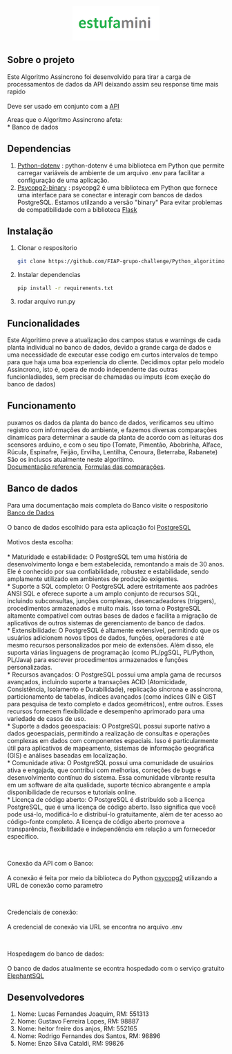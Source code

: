 <a name="API"></a>

<br />
<div align="center">
  <a href="#">
    <img src="images/logo.png" alt="Logo" width="auto" height="80">
  </a>
</div>

## Sobre o projeto

<div>
<p>Este Algoritmo Assincrono foi desenvolvido para tirar a carga de
processamentos de dados da <a>API</a> deixando assim seu response time mais rapido <br><br>
Deve ser usado em conjunto com a <a href="https://github.com/FIAP-grupo-challenge/Python_GS">API</a></p>
<p>Areas que o Algoritmo Assincrono afeta: <br>
* Banco de dados <br>
</p>
</div>
<div align="center">

</div>

## Dependencias

1. <a href="https://pypi.org/project/python-dotenv/">Python-dotenv</a> : python-dotenv é uma biblioteca em Python que permite carregar variáveis de ambiente de um arquivo .env para facilitar a configuração de uma aplicação.
2. <a href="https://pypi.org/project/psycopg2/">Psycopg2-binary</a> : psycopg2 é uma biblioteca em Python que fornece uma interface para se conectar e interagir com bancos de dados PostgreSQL. Estamos utilzando a versão "binary" Para evitar problemas de compatibilidade com a biblioteca <a href="https://flask.palletsprojects.com/en/2.3.x/">Flask</a>

## Instalação

1. Clonar o respositorio
    ```sh
    git clone https://github.com/FIAP-grupo-challenge/Python_algoritimo_assincrono_GS
    ```
2. Instalar dependencias
    ```sh
    pip install -r requirements.txt
    ```
3. rodar arquivo run.py


## Funcionalidades
Este Algoritimo preve a atualização dos campos status e warnings de cada planta individual no banco de dados, devido a 
grande carga de dados e uma necessidade de executar esse codigo em curtos intervalos de tempo para que haja uma
boa experiencia do cliente.
Decidimos optar pelo modelo Assincrono, isto é, opera de modo independente das outras funcionladiades, 
sem precisar de chamadas ou imputs (com exeção do banco de dados)

## Funcionamento
puxamos os dados da planta do banco de dados, verificamos seu ultimo 
registro com informações do ambiente, e fazemos diversas comparações 
dinamicas para determinar a saude da planta de acordo com as leituras 
dos scensores arduino, e com o seu tipo
(Tomate, Pimentão, Abobrinha, Alface, Rúcula, Espinafre, Feijão, Ervilha,
Lentilha, Cenoura, Beterraba, Rabanete) São os inclusos atualmente neste algoritimo.
<br>
<a href="https://docs.google.com/document/d/1Cksx6UsUF8wGBm-A323HxZ9ASwI1IkP1oj8LSV79PgM">Documentação referencia</a>,
 <a href="https://docs.google.com/spreadsheets/d/1H01g-dSNPxh0MEEofo5OklKyFkWevS91xhuCoi0P0Is">Formulas das comparações</a>.

## Banco de dados

<div>
<p>
Para uma documentação mais completa do Banco visite o respositorio <a href="https://github.com/FIAP-grupo-challenge/Banco_de_dados_GS">Banco de Dados</a></A><br><br>
O banco de dados escolhido para esta aplicação foi <a href="https://www.postgresql.org">PostgreSQL</a><br><br>
Motivos desta escolha: <br><br>
* Maturidade e estabilidade: O PostgreSQL tem uma história de desenvolvimento longa e bem estabelecida, remontando a mais de 30 anos. Ele é conhecido por sua confiabilidade, robustez e estabilidade, sendo amplamente utilizado em ambientes de produção exigentes.<br>
* Suporte a SQL completo: O PostgreSQL adere estritamente aos padrões ANSI SQL e oferece suporte a um amplo conjunto de recursos SQL, incluindo subconsultas, junções complexas, desencadeadores (triggers), procedimentos armazenados e muito mais. Isso torna o PostgreSQL altamente compatível com outras bases de dados e facilita a migração de aplicativos de outros sistemas de gerenciamento de banco de dados.<br>
* Extensibilidade: O PostgreSQL é altamente extensível, permitindo que os usuários adicionem novos tipos de dados, funções, operadores e até mesmo recursos personalizados por meio de extensões. Além disso, ele suporta várias linguagens de programação (como PL/pgSQL, PL/Python, PL/Java) para escrever procedimentos armazenados e funções personalizadas.<br>
* Recursos avançados: O PostgreSQL possui uma ampla gama de recursos avançados, incluindo suporte a transações ACID (Atomicidade, Consistência, Isolamento e Durabilidade), replicação síncrona e assíncrona, particionamento de tabelas, índices avançados (como índices GIN e GiST para pesquisa de texto completo e dados geométricos), entre outros. Esses recursos fornecem flexibilidade e desempenho aprimorado para uma variedade de casos de uso.<br>
* Suporte a dados geoespaciais: O PostgreSQL possui suporte nativo a dados geoespaciais, permitindo a realização de consultas e operações complexas em dados com componentes espaciais. Isso é particularmente útil para aplicativos de mapeamento, sistemas de informação geográfica (GIS) e análises baseadas em localização.<br>
* Comunidade ativa: O PostgreSQL possui uma comunidade de usuários ativa e engajada, que contribui com melhorias, correções de bugs e desenvolvimento contínuo do sistema. Essa comunidade vibrante resulta em um software de alta qualidade, suporte técnico abrangente e ampla disponibilidade de recursos e tutoriais online.<br>
* Licença de código aberto: O PostgreSQL é distribuído sob a licença PostgreSQL, que é uma licença de código aberto. Isso significa que você pode usá-lo, modificá-lo e distribuí-lo gratuitamente, além de ter acesso ao código-fonte completo. A licença de código aberto promove a transparência, flexibilidade e independência em relação a um fornecedor específico.
</p><br>
<p>Conexão da API com o Banco: <br><br>
A conexão é feita por meio da biblioteca do Python <a href="https://pypi.org/project/psycopg2/">psycopg2</a> utilizando a URL de conexão como parametro</p><br>
<p>Credenciais de conexão:<br><br>
A credencial de conexão via URL se encontra no arquivo .env</p><br>
<p>Hospedagem do banco de dados:<br><br>
O banco de dados atualmente se econtra hospedado com o serviço gratuito <a href="https://www.elephantsql.com">ElephantSQL</a></p></div>

## Desenvolvedores
1. Nome: Lucas Fernandes Joaquim, RM: 551313
2. Nome: Gustavo Ferreira Lopes, RM: 98887
3. Nome: heitor freire dos anjos, RM: 552165
4. Nome: Rodrigo Fernandes dos Santos, RM: 98896
5. Nome: Enzo Silva Cataldi, RM: 99826